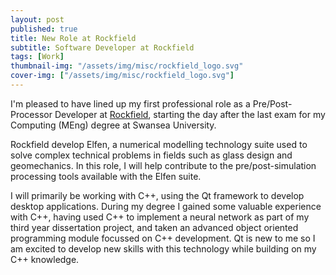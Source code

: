 ```yaml
---
layout: post
published: true
title: New Role at Rockfield
subtitle: Software Developer at Rockfield
tags: [Work]
thumbnail-img: "/assets/img/misc/rockfield_logo.svg"
cover-img: ["/assets/img/misc/rockfield_logo.svg"]
---
```


I'm pleased to have lined up my first professional role as a Pre/Post-Processor Developer at [Rockfield](https://www.rockfieldglobal.com/), starting the day after the last exam for my Computing (MEng) degree at Swansea University.

Rockfield develop Elfen, a numerical modelling technology suite used to solve complex technical problems in fields such as glass design and geomechanics. In this role, I will help contribute to the pre/post-simulation processing tools available with the Elfen suite.

I will primarily be working with C++, using the Qt framework to develop desktop applications. During my degree I gained some valuable experience with C++, having used C++ to implement a neural network as part of my third year dissertation project, and taken an advanced object oriented programming module focussed on C++ development. Qt is new to me so I am excited to develop new skills with this technology while building on my C++ knowledge.